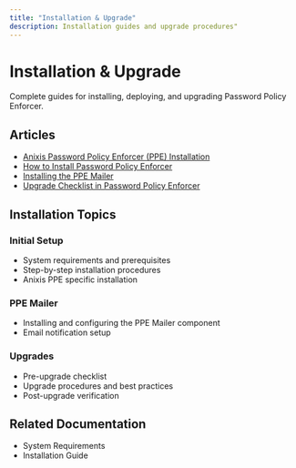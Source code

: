 ```yaml
---
title: "Installation & Upgrade"
description: Installation guides and upgrade procedures"
---
```


# Installation & Upgrade

Complete guides for installing, deploying, and upgrading Password Policy Enforcer.

## Articles

- [Anixis Password Policy Enforcer (PPE) Installation](./anixis-password-policy-enforcer-ppe-installation)
- [How to Install Password Policy Enforcer](./how-to-install-password-policy-enforcer)
- [Installing the PPE Mailer](./installing-the-ppe-mailer)
- [Upgrade Checklist in Password Policy Enforcer](./upgrade-checklist-in-password-policy-enforcer)

## Installation Topics

### Initial Setup
- System requirements and prerequisites
- Step-by-step installation procedures
- Anixis PPE specific installation

### PPE Mailer
- Installing and configuring the PPE Mailer component
- Email notification setup

### Upgrades
- Pre-upgrade checklist
- Upgrade procedures and best practices
- Post-upgrade verification

## Related Documentation

- System Requirements
- Installation Guide